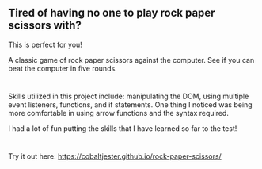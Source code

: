 ## Tired of having no one to play rock paper scissors with?
This is perfect for you!

A classic game of rock paper scissors against the computer. See if you can beat the computer in five rounds.

#

Skills utilized in this project include: manipulating the DOM, using multiple event listeners, functions, and if statements. One thing I noticed was being more comfortable in using arrow functions and the syntax required. 

I had a lot of fun putting the skills that I have learned so far to the test!

#

Try it out here: https://cobaltjester.github.io/rock-paper-scissors/
